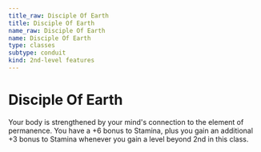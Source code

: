 ```yaml
---
title_raw: Disciple Of Earth
title: Disciple Of Earth
name_raw: Disciple Of Earth
name: Disciple Of Earth
type: classes
subtype: conduit
kind: 2nd-level features
---
```


# Disciple Of Earth

Your body is strengthened by your mind's connection to the element of permanence. You have a +6 bonus to Stamina, plus you gain an additional +3 bonus to Stamina whenever you gain a level beyond 2nd in this class.

